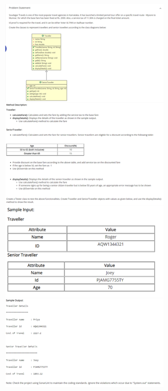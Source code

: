 <img src = "images/Q1.PNG">
<img src = "images/Q2.PNG">
<img src = "images/S1.PNG">
<img src = "images/S2.PNG">
